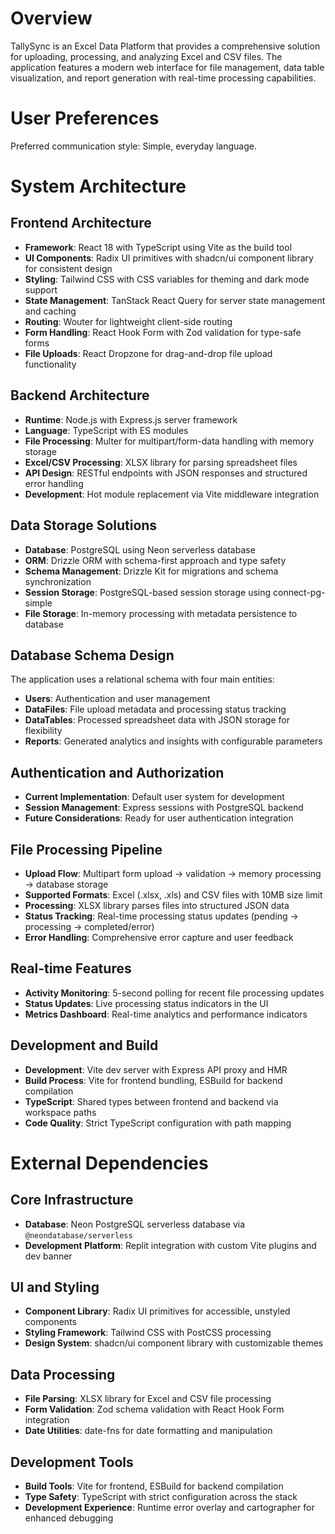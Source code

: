 # Overview

TallySync is an Excel Data Platform that provides a comprehensive solution for uploading, processing, and analyzing Excel and CSV files. The application features a modern web interface for file management, data table visualization, and report generation with real-time processing capabilities.

# User Preferences

Preferred communication style: Simple, everyday language.

# System Architecture

## Frontend Architecture
- **Framework**: React 18 with TypeScript using Vite as the build tool
- **UI Components**: Radix UI primitives with shadcn/ui component library for consistent design
- **Styling**: Tailwind CSS with CSS variables for theming and dark mode support
- **State Management**: TanStack React Query for server state management and caching
- **Routing**: Wouter for lightweight client-side routing
- **Form Handling**: React Hook Form with Zod validation for type-safe forms
- **File Uploads**: React Dropzone for drag-and-drop file upload functionality

## Backend Architecture
- **Runtime**: Node.js with Express.js server framework
- **Language**: TypeScript with ES modules
- **File Processing**: Multer for multipart/form-data handling with memory storage
- **Excel/CSV Processing**: XLSX library for parsing spreadsheet files
- **API Design**: RESTful endpoints with JSON responses and structured error handling
- **Development**: Hot module replacement via Vite middleware integration

## Data Storage Solutions
- **Database**: PostgreSQL using Neon serverless database
- **ORM**: Drizzle ORM with schema-first approach and type safety
- **Schema Management**: Drizzle Kit for migrations and schema synchronization
- **Session Storage**: PostgreSQL-based session storage using connect-pg-simple
- **File Storage**: In-memory processing with metadata persistence to database

## Database Schema Design
The application uses a relational schema with four main entities:
- **Users**: Authentication and user management
- **DataFiles**: File upload metadata and processing status tracking
- **DataTables**: Processed spreadsheet data with JSON storage for flexibility
- **Reports**: Generated analytics and insights with configurable parameters

## Authentication and Authorization
- **Current Implementation**: Default user system for development
- **Session Management**: Express sessions with PostgreSQL backend
- **Future Considerations**: Ready for user authentication integration

## File Processing Pipeline
- **Upload Flow**: Multipart form upload → validation → memory processing → database storage
- **Supported Formats**: Excel (.xlsx, .xls) and CSV files with 10MB size limit
- **Processing**: XLSX library parses files into structured JSON data
- **Status Tracking**: Real-time processing status updates (pending → processing → completed/error)
- **Error Handling**: Comprehensive error capture and user feedback

## Real-time Features
- **Activity Monitoring**: 5-second polling for recent file processing updates
- **Status Updates**: Live processing status indicators in the UI
- **Metrics Dashboard**: Real-time analytics and performance indicators

## Development and Build
- **Development**: Vite dev server with Express API proxy and HMR
- **Build Process**: Vite for frontend bundling, ESBuild for backend compilation
- **TypeScript**: Shared types between frontend and backend via workspace paths
- **Code Quality**: Strict TypeScript configuration with path mapping

# External Dependencies

## Core Infrastructure
- **Database**: Neon PostgreSQL serverless database via `@neondatabase/serverless`
- **Development Platform**: Replit integration with custom Vite plugins and dev banner

## UI and Styling
- **Component Library**: Radix UI primitives for accessible, unstyled components
- **Styling Framework**: Tailwind CSS with PostCSS processing
- **Design System**: shadcn/ui component library with customizable themes

## Data Processing
- **File Parsing**: XLSX library for Excel and CSV file processing
- **Form Validation**: Zod schema validation with React Hook Form integration
- **Date Utilities**: date-fns for date formatting and manipulation

## Development Tools
- **Build Tools**: Vite for frontend, ESBuild for backend compilation
- **Type Safety**: TypeScript with strict configuration across the stack
- **Development Experience**: Runtime error overlay and cartographer for enhanced debugging